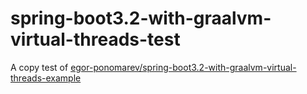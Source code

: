 # spring-boot3.2-with-graalvm-virtual-threads-test

A copy test of [egor-ponomarev/spring-boot3.2-with-graalvm-virtual-threads-example](https://github.com/egor-ponomarev/spring-boot3.2-with-graalvm-virtual-threads-example)
